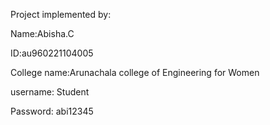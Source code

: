 Project implemented by: 


Name:Abisha.C


ID:au960221104005


College name:Arunachala college of Engineering for Women




username: Student


Password: abi12345

